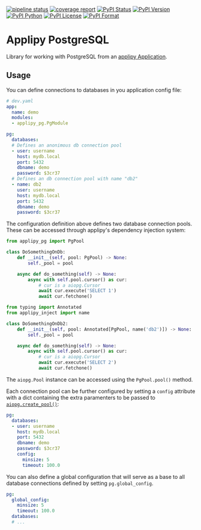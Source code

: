[![pipeline status](https://gitlab.com/applipy/applipy_pg/badges/master/pipeline.svg)](https://gitlab.com/applipy/applipy_pg/-/pipelines?scope=branches&ref=master)
[![coverage report](https://gitlab.com/applipy/applipy_pg/badges/master/coverage.svg)](https://gitlab.com/applipy/applipy_pg/-/graphs/master/charts)
[![PyPI Status](https://img.shields.io/pypi/status/applipy_pg.svg)](https://pypi.org/project/applipy_pg/)
[![PyPI Version](https://img.shields.io/pypi/v/applipy_pg.svg)](https://pypi.org/project/applipy_pg/)
[![PyPI Python](https://img.shields.io/pypi/pyversions/applipy_pg.svg)](https://pypi.org/project/applipy_pg/)
[![PyPI License](https://img.shields.io/pypi/l/applipy_pg.svg)](https://pypi.org/project/applipy_pg/)
[![PyPI Format](https://img.shields.io/pypi/format/applipy_pg.svg)](https://pypi.org/project/applipy_pg/)

# Applipy PostgreSQL

Library for working with PostgreSQL from an [applipy Application](https://gitlab.com/applipy/applipy).

## Usage

You can define connections to databases in you application config file:

```yaml
# dev.yaml
app:
  name: demo
  modules:
  - applipy_pg.PgModule

pg:
  databases:
  # Defines an anonimous db connection pool
  - user: username
    host: mydb.local
    port: 5432
    dbname: demo
    password: $3cr37
  # Defines an db connection pool with name "db2"
  - name: db2
    user: username
    host: mydb.local
    port: 5432
    dbname: demo
    password: $3cr37
```

The configuration definition above defines two database connection pools. These
can be accessed through applipy's dependency injection system:

```python
from applipy_pg import PgPool

class DoSomethingOnDb:
    def __init__(self, pool: PgPool) -> None:
        self._pool = pool

    async def do_something(self) -> None:
        async with self.pool.cursor() as cur:
            # cur is a aiopg.Cursor
            await cur.execute('SELECT 1')
            await cur.fetchone()

from typing import Annotated
from applipy_inject import name

class DoSomethingOnDb2:
    def __init__(self, pool: Annotated[PgPool, name('db2')]) -> None:
        self._pool = pool

    async def do_something(self) -> None:
        async with self.pool.cursor() as cur:
            # cur is a aiopg.Cursor
            await cur.execute('SELECT 2')
            await cur.fetchone()
```

The `aiopg.Pool` instance can be accessed using the `PgPool.pool()` method.

Each connection pool can be further configured by setting a `config` attribute
with a dict containing the extra paramenters to be passed to
[`aiopg.create_pool()`](https://aiopg.readthedocs.io/en/stable/core.html#aiopg.create_pool):
```yaml
pg:
  databases:
  - user: username
    host: mydb.local
    port: 5432
    dbname: demo
    password: $3cr37
    config:
      minsize: 5
      timeout: 100.0
```

You can also define a global configuration that will serve as a base to all
database connections defined by setting `pg.global_config`.
```yaml
pg:
  global_config:
    minsize: 5
    timeout: 100.0
  databases:
  # ...
```
